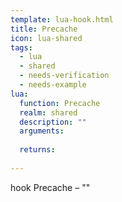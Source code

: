 ```yaml
---
template: lua-hook.html
title: Precache
icon: lua-shared
tags:
  - lua
  - shared
  - needs-verification
  - needs-example
lua:
  function: Precache
  realm: shared
  description: ""
  arguments:
  
  returns:
    
---
```


<div class="lua__search__keywords">
hook Precache &#x2013; ""
</div>
